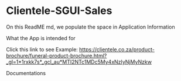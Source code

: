 # Clientele-SGUI-Sales
On this ReadME md, we populate the space in Application Information

What the App is intended for

Click this link to see Example:
https://clientele.co.za/product-brochure/funeral-product-brochure.html?_gl=1*1rxkk7s*_gcl_au*MTI2NTc1MDc5My4xNzIyNjMyNzkw

Documentations 
